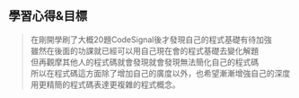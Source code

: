 ## 學習心得&目標
> 在剛開學刷了大概20題CodeSignal後才發現自己的程式基礎有待加強</br>
雖然在後面的功課就已經可以用自己現在會的程式基礎去變化解題</br>
但再觀摩其他人的程式碼就會發現就會發現無法簡化自己的程式碼</br>
所以在程式碼這方面除了增加自己的廣度以外，也希望漸漸增強自己的深度</br>
用更精簡的程式碼表達更複雜的程式概念。
